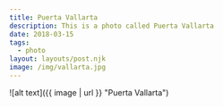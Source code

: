```yaml
---
title: Puerta Vallarta
description: This is a photo called Puerta Vallarta
date: 2018-03-15
tags:
  - photo
layout: layouts/post.njk
image: /img/vallarta.jpg
---
```


![alt text]({{ image | url }} "Puerta Vallarta")
